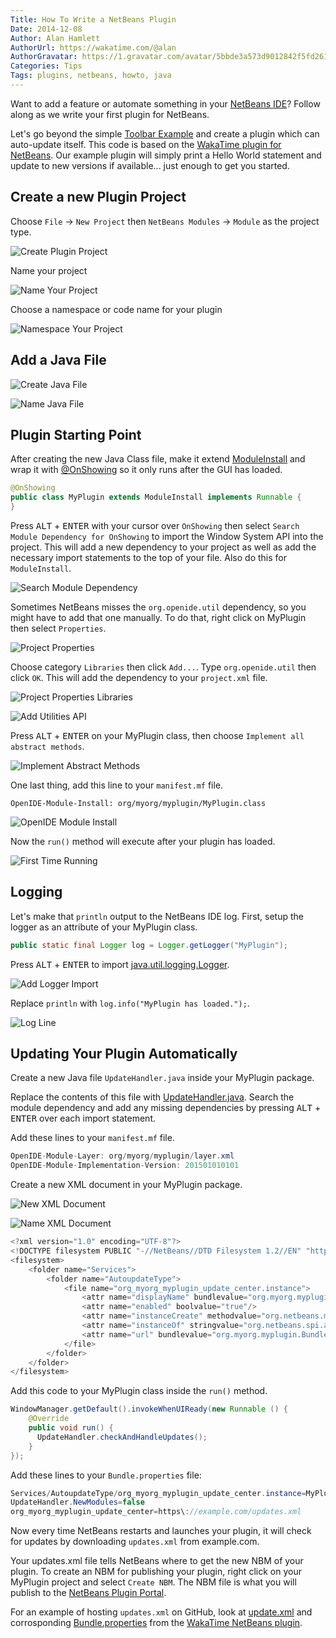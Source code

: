 ```yaml
---
Title: How To Write a NetBeans Plugin
Date: 2014-12-08
Author: Alan Hamlett
AuthorUrl: https://wakatime.com/@alan
AuthorGravatar: https://1.gravatar.com/avatar/5bbde3a573d9012842f5fd261caa0bfe
Categories: Tips
Tags: plugins, netbeans, howto, java
---
```


Want to add a feature or automate something in your [NetBeans IDE](https://netbeans.org/)? Follow along as we write your first plugin for NetBeans.

Let's go beyond the simple [Toolbar Example](https://platform.netbeans.org/tutorials/nbm-google.html) and create a plugin which can auto-update itself.
This code is based on the [WakaTime plugin for NetBeans](https://github.com/wakatime/netbeans-wakatime). Our example plugin will simply print a Hello World statement and update to new versions if available... just enough to get you started.

## Create a new Plugin Project

Choose `File` -> `New Project` then `NetBeans Modules` -> `Module` as the project type.

![Create Plugin Project](/static/img/blog/create-plugin-project.png)


Name your project

![Name Your Project](/static/img/blog/name-your-project.png)


Choose a namespace or code name for your plugin

![Namespace Your Project](/static/img/blog/namespace-your-project.png)


## Add a Java File

![Create Java File](/static/img/blog/create-java-file.png)

![Name Java File](/static/img/blog/name-java-file.png)


## Plugin Starting Point

After creating the new Java Class file, make it extend [ModuleInstall](http://bits.netbeans.org/7.4/javadoc/org-openide-modules/org/openide/modules/ModuleInstall.html) and wrap it with [@OnShowing](http://bits.netbeans.org/dev/javadoc/org-openide-windows/org/openide/windows/OnShowing.html) so it only runs after the GUI has loaded.

```java
@OnShowing
public class MyPlugin extends ModuleInstall implements Runnable {
}
```

Press <kbd>ALT</kbd> + <kbd>ENTER</kbd> with your cursor over `OnShowing` then select `Search Module Dependency for OnShowing` to import the Window System API into the project. This will add a new dependency to your project as well as add the necessary import statements to the top of your file. Also do this for `ModuleInstall`.

![Search Module Dependency](/static/img/blog/search-module-dependency.png)

Sometimes NetBeans misses the `org.openide.util` dependency, so you might have to add that one manually. To do that, right click on <keyword>MyPlugin</keyword> then select `Properties`.

![Project Properties](/static/img/blog/project-properties.png)

Choose category `Libraries` then click `Add...`. Type `org.openide.util` then click `OK`. This will add the dependency to your `project.xml` file.

![Project Properties Libraries](/static/img/blog/project-properties-libraries.png)

![Add Utilities API](/static/img/blog/add-utilities-api.png)

Press <kbd>ALT</kbd> + <kbd>ENTER</kbd> on your <keyword>MyPlugin</keyword> class, then choose `Implement all abstract methods`.

![Implement Abstract Methods](/static/img/blog/implement-abstract-methods.png)

One last thing, add this line to your `manifest.mf` file.

`OpenIDE-Module-Install: org/myorg/myplugin/MyPlugin.class`

![OpenIDE Module Install](/static/img/blog/openide-module-install.png)

Now the `run()` method will execute after your plugin has loaded.

![First Time Running](/static/img/blog/plugin-has-loaded.png)


## Logging

Let's make that `println` output to the NetBeans IDE log. First, setup the logger as an attribute of your <keyword>MyPlugin</keyword> class.

```java
public static final Logger log = Logger.getLogger("MyPlugin");
```

Press <kbd>ALT</kbd> + <kbd>ENTER</kbd> to import [java.util.logging.Logger](https://encrypted.google.com/search?q=java.util.logging.Logger+site%3Ahttps%3A%2F%2Fdocs.oracle.com).

![Add Logger Import](/static/img/blog/add-logger-import.png)

Replace `println` with `log.info("MyPlugin has loaded.");`.

![Log Line](/static/img/blog/log-line.png)


## Updating Your Plugin Automatically

Create a new Java file `UpdateHandler.java` inside your <keyword>MyPlugin</keyword> package.

Replace the contents of this file with [UpdateHandler.java](https://gist.github.com/alanhamlett/2a57ffb51f0850272d0d). Search the module dependency and add any missing dependencies by pressing <kbd>ALT</kbd> + <kbd>ENTER</kbd> over each import statement.

Add these lines to your `manifest.mf` file.

```java
OpenIDE-Module-Layer: org/myorg/myplugin/layer.xml
OpenIDE-Module-Implementation-Version: 201501010101
```

Create a new XML document in your <keyword>MyPlugin</keyword> package.

![New XML Document](/static/img/blog/new-xml-document.png)

![Name XML Document](/static/img/blog/name-xml-document.png)

```java
<?xml version="1.0" encoding="UTF-8"?>
<!DOCTYPE filesystem PUBLIC "-//NetBeans//DTD Filesystem 1.2//EN" "http://www.netbeans.org/dtds/filesystem-1_2.dtd">
<filesystem>
    <folder name="Services">
        <folder name="AutoupdateType">
            <file name="org_myorg_myplugin_update_center.instance">
                <attr name="displayName" bundlevalue="org.myorg.myplugin.Bundle#Services/AutoupdateType/org_myorg_myplugin_update_center.instance"/>
                <attr name="enabled" boolvalue="true"/>
                <attr name="instanceCreate" methodvalue="org.netbeans.modules.autoupdate.updateprovider.AutoupdateCatalogFactory.createUpdateProvider"/>
                <attr name="instanceOf" stringvalue="org.netbeans.spi.autoupdate.UpdateProvider"/>
                <attr name="url" bundlevalue="org.myorg.myplugin.Bundle#org_myorg_myplugin_update_center"/>
            </file>
        </folder>
    </folder>
</filesystem>
```

Add this code to your <keyword>MyPlugin</keyword> class inside the `run()` method.

```java
WindowManager.getDefault().invokeWhenUIReady(new Runnable () {
    @Override
    public void run() {
      UpdateHandler.checkAndHandleUpdates();
    }
});
```

Add these lines to your `Bundle.properties` file:

```java
Services/AutoupdateType/org_myorg_myplugin_update_center.instance=MyPlugin
UpdateHandler.NewModules=false
org_myorg_myplugin_update_center=https\://example.com/updates.xml
```

Now every time NetBeans restarts and launches your plugin, it will check for updates by downloading `updates.xml` from example.com.

Your updates.xml file tells NetBeans where to get the new NBM of your plugin.
To create an NBM for publishing your plugin, right click on your <keyword>MyPlugin</keyword> project and select `Create NBM`. The NBM file is what you will publish to the [NetBeans Plugin Portal](http://plugins.netbeans.org/).

For an example of hosting `updates.xml` on GitHub, look at [update.xml](https://github.com/wakatime/netbeans-wakatime/blob/master/updates.xml) and corrosponding [Bundle.properties](https://github.com/wakatime/netbeans-wakatime/blob/master/src/org/wakatime/netbeans/plugin/Bundle.properties) from the [WakaTime NetBeans plugin](https://github.com/wakatime/netbeans-wakatime/).
